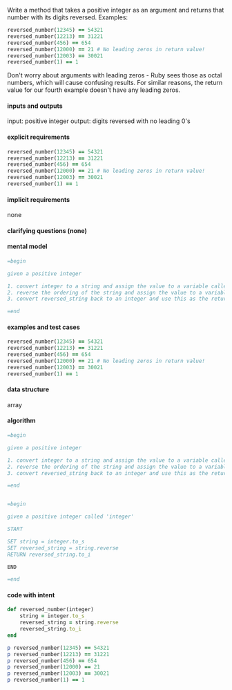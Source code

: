 Write a method that takes a positive integer as an argument and returns that number with its digits reversed. Examples:

``` ruby
reversed_number(12345) == 54321
reversed_number(12213) == 31221
reversed_number(456) == 654
reversed_number(12000) == 21 # No leading zeros in return value!
reversed_number(12003) == 30021
reversed_number(1) == 1
```

Don't worry about arguments with leading zeros - Ruby sees those as octal numbers, which will cause confusing results. For similar reasons, the return value for our fourth example doesn't have any leading zeros.


#### inputs and outputs
input: positive integer
output: digits reversed with no leading 0's

#### explicit requirements

``` ruby
reversed_number(12345) == 54321
reversed_number(12213) == 31221
reversed_number(456) == 654
reversed_number(12000) == 21 # No leading zeros in return value!
reversed_number(12003) == 30021
reversed_number(1) == 1
```

#### implicit requirements

none

#### clarifying questions (none)

#### mental model

``` ruby
=begin

given a positive integer

1. convert integer to a string and assign the value to a variable called string
2. reverse the ordering of the string and assign the value to a variable called reversed_string
3. convert reversed_string back to an integer and use this as the return value

=end
```
  
#### examples and test cases

``` ruby
reversed_number(12345) == 54321
reversed_number(12213) == 31221
reversed_number(456) == 654
reversed_number(12000) == 21 # No leading zeros in return value!
reversed_number(12003) == 30021
reversed_number(1) == 1
```

#### data structure

array

#### algorithm

``` ruby
=begin

given a positive integer

1. convert integer to a string and assign the value to a variable called string
2. reverse the ordering of the string and assign the value to a variable called reversed_string
3. convert reversed_string back to an integer and use this as the return value

=end

```

``` ruby

=begin

given a positive integer called 'integer'

START

SET string = integer.to_s
SET reversed_string = string.reverse
RETURN reversed_string.to_i

END

=end

```

#### code with intent

``` ruby
def reversed_number(integer)
	string = integer.to_s
	reversed_string = string.reverse
	reversed_string.to_i
end

p reversed_number(12345) == 54321
p reversed_number(12213) == 31221
p reversed_number(456) == 654
p reversed_number(12000) == 21
p reversed_number(12003) == 30021
p reversed_number(1) == 1
```